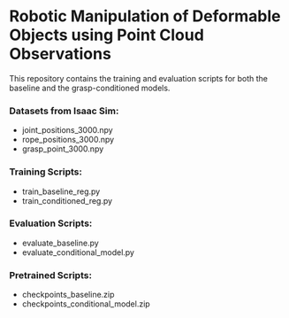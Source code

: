 # Robotic Manipulation of Deformable Objects using Point Cloud Observations

This repository contains the training and evaluation scripts for both the baseline and the grasp-conditioned models.

### Datasets from Isaac Sim:

- joint_positions_3000.npy
- rope_positions_3000.npy
- grasp_point_3000.npy

### Training Scripts:

- train_baseline_reg.py
- train_conditioned_reg.py

### Evaluation Scripts:

- evaluate_baseline.py
- evaluate_conditional_model.py

### Pretrained Scripts:

- checkpoints_baseline.zip
- checkpoints_conditional_model.zip